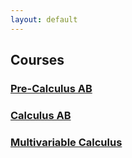 ```yaml
---
layout: default
---
```



## Courses


### [Pre-Calculus AB]({{site.baseurl}}/precalc/index.html)
### [Calculus AB]({{site.baseurl}}/calc/index.html)
### [Multivariable Calculus]({{site.baseurl}}/vector/index.html)
